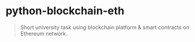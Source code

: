 # python-blockchain-eth
> Short university task using blockchain platform & smart contracts on Ethereum network.
